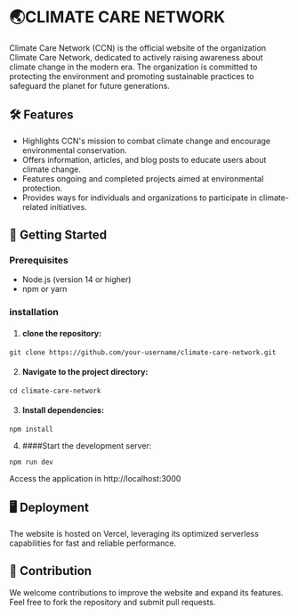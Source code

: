 # 🌏CLIMATE CARE NETWORK
Climate Care Network (CCN) is the official website of the organization Climate Care Network, dedicated to actively raising awareness about climate change in the modern era. The organization is committed to protecting the environment and promoting sustainable practices to safeguard the planet for future generations.




## 🛠️ Features

* Highlights CCN's mission to combat climate change and encourage environmental conservation.
* Offers information, articles, and blog posts to educate users about climate change.
* Features ongoing and completed projects aimed at environmental protection.
* Provides ways for individuals and organizations to participate in climate-related initiatives.



## 🚀 Getting Started

### Prerequisites
 * Node.js (version 14 or higher)
* npm or yarn

### installation
1) #### clone the repository:
```console 
git clone https://github.com/your-username/climate-care-network.git 
```
2) #### Navigate to the project directory:
```console
cd climate-care-network  

```
3) #### Install dependencies:
```console 
npm install  
```
4) ####Start the development server:
```console 
npm run dev  
```
Access the application in http://localhost:3000

## 🖥️ Deployment
The website is hosted on Vercel, leveraging its optimized serverless capabilities for fast and reliable performance.

## 🤝 Contribution

We welcome contributions to improve the website and expand its features. Feel free to fork the repository and submit pull requests.




